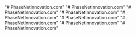 "# PhaseNetInnovation.com" 
"# PhaseNetInnovation.com" 
"# PhaseNetInnovation.com" 
"# PhaseNetInnovation.com" 
"# PhaseNetInnovation.com" 
"# PhaseNetInnovation.com" 
"# PhaseNetInnovation.com" 
"# PhaseNetInnovation.com" 
"# PhaseNetInnovation.com" 

